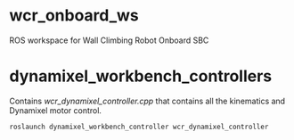 # wcr_onboard_ws
ROS workspace for Wall Climbing Robot Onboard SBC

# dynamixel_workbench_controllers
Contains *wcr_dynamixel_controller.cpp* that contains all the kinematics and Dynamixel motor control.

`roslaunch dynamixel_workbench_controller wcr_dynamixel_controller`
